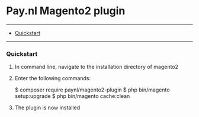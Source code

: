 # Pay.nl Magento2 plugin

---

- [Quickstart](#quickstart)

---

### Quickstart

1. In command line, navigate to the installation directory of magento2
2. Enter the following commands:

	$ composer require paynl/magento2-plugin
	$ php bin/magento setup:upgrade
	$ php bin/magento cache:clean
  
3. The plugin is now installed
